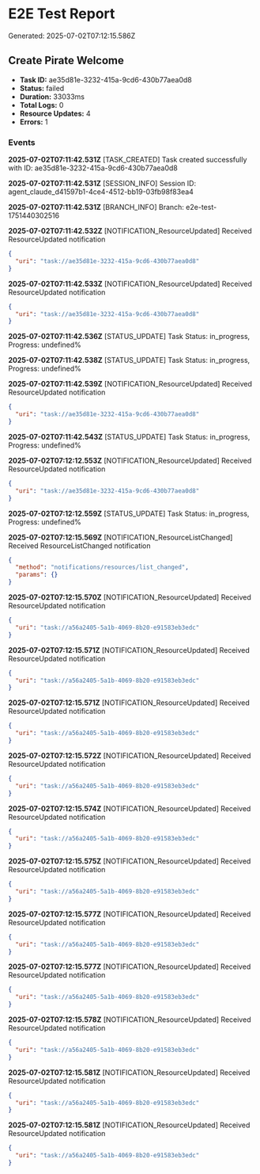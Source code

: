 # E2E Test Report

Generated: 2025-07-02T07:12:15.586Z


## Create Pirate Welcome

- **Task ID:** ae35d81e-3232-415a-9cd6-430b77aea0d8
- **Status:** failed
- **Duration:** 33033ms
- **Total Logs:** 0
- **Resource Updates:** 4
- **Errors:** 1

### Events


**2025-07-02T07:11:42.531Z** [TASK_CREATED] Task created successfully with ID: ae35d81e-3232-415a-9cd6-430b77aea0d8



**2025-07-02T07:11:42.531Z** [SESSION_INFO] Session ID: agent_claude_d41597b1-4ce4-4512-bb19-03fb98f83ea4



**2025-07-02T07:11:42.531Z** [BRANCH_INFO] Branch: e2e-test-1751440302516



**2025-07-02T07:11:42.532Z** [NOTIFICATION_ResourceUpdated] Received ResourceUpdated notification

```json
{
  "uri": "task://ae35d81e-3232-415a-9cd6-430b77aea0d8"
}
```


**2025-07-02T07:11:42.533Z** [NOTIFICATION_ResourceUpdated] Received ResourceUpdated notification

```json
{
  "uri": "task://ae35d81e-3232-415a-9cd6-430b77aea0d8"
}
```


**2025-07-02T07:11:42.536Z** [STATUS_UPDATE] Task Status: in_progress, Progress: undefined%



**2025-07-02T07:11:42.538Z** [STATUS_UPDATE] Task Status: in_progress, Progress: undefined%



**2025-07-02T07:11:42.539Z** [NOTIFICATION_ResourceUpdated] Received ResourceUpdated notification

```json
{
  "uri": "task://ae35d81e-3232-415a-9cd6-430b77aea0d8"
}
```


**2025-07-02T07:11:42.543Z** [STATUS_UPDATE] Task Status: in_progress, Progress: undefined%



**2025-07-02T07:12:12.553Z** [NOTIFICATION_ResourceUpdated] Received ResourceUpdated notification

```json
{
  "uri": "task://ae35d81e-3232-415a-9cd6-430b77aea0d8"
}
```


**2025-07-02T07:12:12.559Z** [STATUS_UPDATE] Task Status: in_progress, Progress: undefined%



**2025-07-02T07:12:15.569Z** [NOTIFICATION_ResourceListChanged] Received ResourceListChanged notification

```json
{
  "method": "notifications/resources/list_changed",
  "params": {}
}
```


**2025-07-02T07:12:15.570Z** [NOTIFICATION_ResourceUpdated] Received ResourceUpdated notification

```json
{
  "uri": "task://a56a2405-5a1b-4069-8b20-e91583eb3edc"
}
```


**2025-07-02T07:12:15.571Z** [NOTIFICATION_ResourceUpdated] Received ResourceUpdated notification

```json
{
  "uri": "task://a56a2405-5a1b-4069-8b20-e91583eb3edc"
}
```


**2025-07-02T07:12:15.571Z** [NOTIFICATION_ResourceUpdated] Received ResourceUpdated notification

```json
{
  "uri": "task://a56a2405-5a1b-4069-8b20-e91583eb3edc"
}
```


**2025-07-02T07:12:15.572Z** [NOTIFICATION_ResourceUpdated] Received ResourceUpdated notification

```json
{
  "uri": "task://a56a2405-5a1b-4069-8b20-e91583eb3edc"
}
```


**2025-07-02T07:12:15.574Z** [NOTIFICATION_ResourceUpdated] Received ResourceUpdated notification

```json
{
  "uri": "task://a56a2405-5a1b-4069-8b20-e91583eb3edc"
}
```


**2025-07-02T07:12:15.575Z** [NOTIFICATION_ResourceUpdated] Received ResourceUpdated notification

```json
{
  "uri": "task://a56a2405-5a1b-4069-8b20-e91583eb3edc"
}
```


**2025-07-02T07:12:15.577Z** [NOTIFICATION_ResourceUpdated] Received ResourceUpdated notification

```json
{
  "uri": "task://a56a2405-5a1b-4069-8b20-e91583eb3edc"
}
```


**2025-07-02T07:12:15.577Z** [NOTIFICATION_ResourceUpdated] Received ResourceUpdated notification

```json
{
  "uri": "task://a56a2405-5a1b-4069-8b20-e91583eb3edc"
}
```


**2025-07-02T07:12:15.578Z** [NOTIFICATION_ResourceUpdated] Received ResourceUpdated notification

```json
{
  "uri": "task://a56a2405-5a1b-4069-8b20-e91583eb3edc"
}
```


**2025-07-02T07:12:15.581Z** [NOTIFICATION_ResourceUpdated] Received ResourceUpdated notification

```json
{
  "uri": "task://a56a2405-5a1b-4069-8b20-e91583eb3edc"
}
```


**2025-07-02T07:12:15.581Z** [NOTIFICATION_ResourceUpdated] Received ResourceUpdated notification

```json
{
  "uri": "task://a56a2405-5a1b-4069-8b20-e91583eb3edc"
}
```

